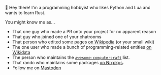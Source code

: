 :wave: Hey there! I'm a programming hobbyist who likes Python and Lua and wants to learn Rust.

You might know me as...

- That one guy who made a PR onto your project for no apparent reason
- That guy who joined one of your chatrooms
- That person who edited some pages [on Wikipedia](https://en.wikipedia.org/wiki/User:Tomodachi94) (or your small wiki)
- The one user who made a bunch of programming-related entities [on Wikidata](https://wikidata.org/wiki/User:Tomodachi94)
- The person who maintains the [`awesome-computercraft`](https://github.com/tomodachi94/awesome-computercraft) list.
- That rando who maintains some packages [on Nixpkgs](https://repology.org/maintainer/tomodachi94+nixpkgs%40protonmail.com).
- Follow me on <a rel="me" href="https://floss.social/@tomodachi94">Mastodon</a>

<!--
**Tomodachi94/Tomodachi94** is a ✨ _special_ ✨ repository because its `README.md` (this file) appears on your GitHub profile.
-->
